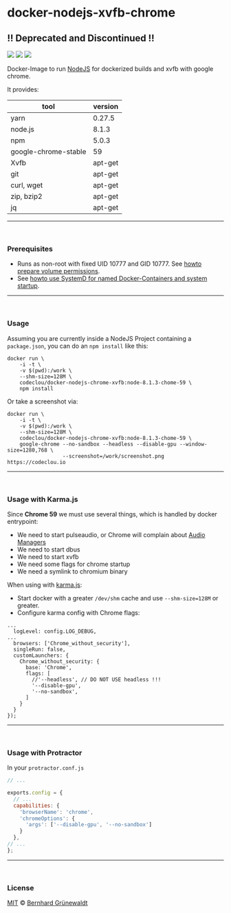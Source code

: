 # docker-nodejs-xvfb-chrome

## :bangbang: Deprecated and Discontinued :bangbang:

[![](https://codeclou.github.io/doc/badges/generated/docker-image-size-340.svg)](https://hub.docker.com/r/codeclou/docker-nodejs-chrome-xvfb/tags/) [![](https://codeclou.github.io/doc/badges/generated/docker-from-ubuntu-16.04.svg)](https://www.ubuntu.com/) [![](https://codeclou.github.io/doc/badges/generated/docker-run-as-non-root.svg)](https://docs.docker.com/engine/reference/builder/#/user)

Docker-Image to run [NodeJS](https://nodejs.org/en/) for dockerized builds and xvfb with google chrome.

It provides:

| tool | version |
|------|---------|
| yarn | 0.27.5 |
| node.js | 8.1.3 |
| npm | 5.0.3 |
| google-chrome-stable | 59 |
| Xvfb | apt-get |
| git | apt-get |
| curl, wget | apt-get |
| zip, bzip2 | apt-get |
| jq | apt-get |

-----

&nbsp;

### Prerequisites

 * Runs as non-root with fixed UID 10777 and GID 10777. See [howto prepare volume permissions](https://github.com/codeclou/doc/blob/master/docker/README.md).
 * See [howto use SystemD for named Docker-Containers and system startup](https://github.com/codeclou/doc/blob/master/docker/README.md).

-----

&nbsp;

### Usage

Assuming you are currently inside a NodeJS Project containing a `package.json`, you can do an `npm install` like this:

```
docker run \
    -i -t \
    -v $(pwd):/work \
    --shm-size=128M \
    codeclou/docker-nodejs-chrome-xvfb:node-8.1.3-chome-59 \
    npm install
```

Or take a screenshot via:

```
docker run \
    -i -t \
    -v $(pwd):/work \
    --shm-size=128M \
    codeclou/docker-nodejs-chrome-xvfb:node-8.1.3-chome-59 \
    google-chrome --no-sandbox --headless --disable-gpu --window-size=1280,768 \
                  --screenshot=/work/screenshot.png https://codeclou.io
```

-----

&nbsp;

### Usage with Karma.js

Since **Chrome 59** we must use several things, which is handled by docker entrypoint:

 * We need to start pulseaudio, or Chrome will complain about [Audio Managers](https://stackoverflow.com/questions/43943721/error-running-headless-chromium-on-ubuntu)
 * We need to start dbus
 * We need to start xvfb
 * We need some flags for chrome startup
 * We need a symlink to chromium binary

When using with [karma.js](https://github.com/karma-runner/karma):

 * Start docker with a greater `/dev/shm` cache and use `--shm-size=128M` or greater.
 * Configure karma config with Chrome flags:


```
...
  logLevel: config.LOG_DEBUG,
...
  browsers: ['Chrome_without_security'],
  singleRun: false,
  customLaunchers: {
    Chrome_without_security: {
      base: 'Chrome',
      flags: [
        //'--headless', // DO NOT USE headless !!!
        '--disable-gpu',
        '--no-sandbox',
      ]
    }
  }
});
```

-----

&nbsp;

### Usage with Protractor

In your `protractor.conf.js`

```js
// ...

exports.config = {
  // ...
  capabilities: {
    'browserName': 'chrome',
    'chromeOptions': {
      'args': ['--disable-gpu', '--no-sandbox']
    }
  },
// ...
};
```

-----
&nbsp;

### License

[MIT](https://github.com/codeclou/docker-nodejs-xvfb-chrome/blob/master/LICENSE) © [Bernhard Grünewaldt](https://github.com/clouless)
